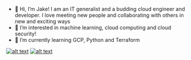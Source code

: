 - 👋 Hi, I’m Jake! I am an IT generalist and a budding cloud engineer and developer. I love meeting new people and collaborating with others in new and exciting ways
- 👀 I’m interested in machine learning, cloud computing and cloud security!
- 🌱 I’m currently learning GCP, Python and Terraform

<a href="https://www.linkedin.com/in/jake-conrad"> ![alt text](https://img.shields.io/badge/-LinkedIn-0e76a8?style=plastic&logo=linkedIn)</a>
<a href="https://twitter.com/j_c0nr">![alt text](https://img.shields.io/badge/-Twitter-1DA1F2?style=plastic&logo=Twitter)</a>

<!---
J-C0n/J-C0n is a ✨ special ✨ repository because its `README.md` (this file) appears on your GitHub profile.
You can click the Preview link to take a look at your changes.
--->
